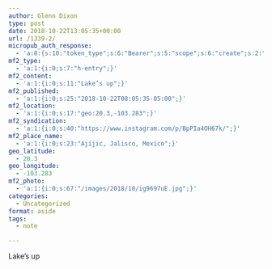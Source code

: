 ```yaml
---
author: Glenn Dixon
type: post
date: 2018-10-22T13:05:35+00:00
url: /1339-2/
micropub_auth_response:
  - 'a:8:{s:10:"token_type";s:6:"Bearer";s:5:"scope";s:6:"create";s:2:"me";s:28:"https://glenn.thedixons.net/";s:9:"issued_by";s:55:"https://glenn.thedixons.net/wp-json/indieauth/1.0/token";s:9:"client_id";s:23:"https://ownyourgram.com";s:9:"issued_at";i:1533209346;s:4:"user";i:1;s:13:"last_accessed";i:1540257081;}'
mf2_type:
  - 'a:1:{i:0;s:7:"h-entry";}'
mf2_content:
  - 'a:1:{i:0;s:11:"Lake’s up";}'
mf2_published:
  - 'a:1:{i:0;s:25:"2018-10-22T08:05:35-05:00";}'
mf2_location:
  - 'a:1:{i:0;s:17:"geo:20.3,-103.283";}'
mf2_syndication:
  - 'a:1:{i:0;s:40:"https://www.instagram.com/p/BpPIa4OH67k/";}'
mf2_place_name:
  - 'a:1:{i:0;s:23:"Ajijic, Jalisco, Mexico";}'
geo_latitude:
  - 20.3
geo_longitude:
  - -103.283
mf2_photo:
  - 'a:1:{i:0;s:67:"/images/2018/10/ig9697uE.jpg";}'
categories:
  - Uncategorized
format: aside
tags:
  - note

---
```

Lake’s up